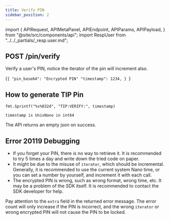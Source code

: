 ```yaml
---
title: Verify PIN
sidebar_position: 2
---
```


import {
  APIRequest,
  APIMetaPanel,
  APIEndpoint,
  APIParams,
  APIPayload,
} from "@site/src/components/api";
import RespUser from "../../_partials/_resp.user.md";

## POST /pin/verify

Verify a user's PIN, notice the iterator of the pin will increment also.

<APIEndpoint url="/pin/verify" />

<APIMetaPanel scope="Authorized" scopeNote="" />

<APIPayload>{`{
  "pin_base64": "Encrypted PIN"
  "timestamp": 1234,
}
`}</APIPayload>

## How to generate TIP Pin

```
fmt.Sprintf("%s%032d", "TIP:VERIFY:", timestamp)

timestamp is UnixNano in int64
```

<APIRequest title="Verify PIN" method="POST" url="/pin/verify --data PAYLOAD" />

The API returns an empty json on success.

## Error 20119 Debugging

- If you forget your PIN, there is no way to retrieve it. It is recommended to try 5 times a day and write down the tried code on paper.
- It might be due to the misuse of `iterator`, which should be incremental. Generally, it is recommended to use the current system Nano time, or you can set a number by yourself, and increment it with each call.
- The encrypted PIN is wrong, such as wrong format, wrong time, etc. It may be a problem of the SDK itself. It is recommended to contact the SDK developer for help.

Pay attention to the `extra` field in the returned error message. The error count will only increase if the PIN is incorrect, and the wrong `iterator` or wrong encrypted PIN will not cause the PIN to be locked.
